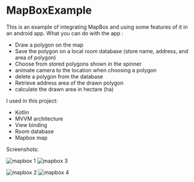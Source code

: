 # MapBoxExample
This is an example of integrating MapBox and using some features of it in an android app.
What you can do with the app :
- Draw a polygon on the map
- Save the polygon on a local room database (store name, address, and area of polygon)
- Choose from stored polygons shown in the spinner
- animate camera to the location when choosing a polygon
- delete a polygon from the database
- Retrieve address area of the drawn polygon
- calculate the drawn area in hectare (ha)

I used in this project:
- Kotlin
- MVVM architecture
- View binding
- Room database
- Mapbox map

Screenshots:


![mapbox 1](https://user-images.githubusercontent.com/42393256/129286318-aeeeae92-9dc9-48f7-b866-c91cc672a546.png) ![mapbox 3](https://user-images.githubusercontent.com/42393256/129286334-5d5ded14-a71d-4fa1-aaa1-5a74d6d5771b.png) 

![mapbox 2](https://user-images.githubusercontent.com/42393256/129286322-bc5f8619-e1f4-4794-979e-17dd78216c48.png) ![mapbox 4](https://user-images.githubusercontent.com/42393256/129286342-6fe36b17-171f-4fee-a102-4766dee26a97.png)
